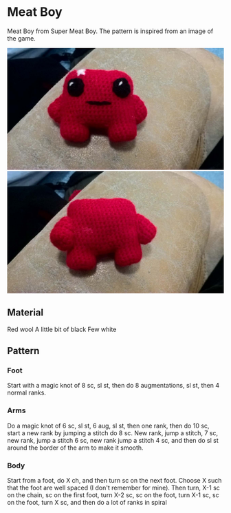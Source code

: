 
# Meat Boy

Meat Boy from Super Meat Boy. The pattern is inspired from an image of the game.

![alt text](front.png "front") ![alt text](back.png "back")

## Material

Red wool
A little bit of black
Few white

## Pattern

### Foot

Start with a magic knot of 8 sc, sl st, then do 8 augmentations, sl st, then 4 normal ranks.

### Arms

Do a magic knot of 6 sc, sl st, 6 aug, sl st, then one rank, then do 10 sc, start a new rank by jumping a stitch do 8 sc. New rank, jump a stitch, 7 sc, new rank, jump a stitch 6 sc, new rank jump a stitch 4 sc, and then do sl st around the border of the arm to make it smooth.

### Body

Start from a foot, do X ch, and then turn sc on the next foot. Choose X such that the foot are well spaced (I don't remember for mine). Then turn, X-1 sc on the chain, sc on the first foot, turn X-2 sc, sc on the foot, turn X-1 sc, sc on the foot, turn X sc, and then do a lot of ranks in spiral